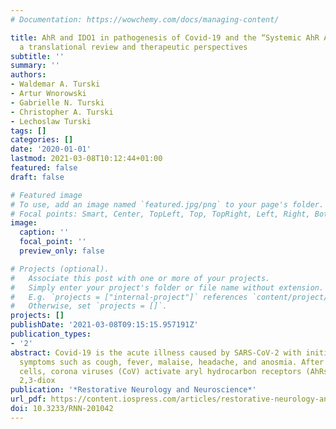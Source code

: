 ```yaml
---
# Documentation: https://wowchemy.com/docs/managing-content/

title: AhR and IDO1 in pathogenesis of Covid-19 and the “Systemic AhR Activation Syndrome:”
  a translational review and therapeutic perspectives
subtitle: ''
summary: ''
authors:
- Waldemar A. Turski
- Artur Wnorowski
- Gabrielle N. Turski
- Christopher A. Turski
- Lechoslaw Turski
tags: []
categories: []
date: '2020-01-01'
lastmod: 2021-03-08T10:12:44+01:00
featured: false
draft: false

# Featured image
# To use, add an image named `featured.jpg/png` to your page's folder.
# Focal points: Smart, Center, TopLeft, Top, TopRight, Left, Right, BottomLeft, Bottom, BottomRight.
image:
  caption: ''
  focal_point: ''
  preview_only: false

# Projects (optional).
#   Associate this post with one or more of your projects.
#   Simply enter your project's folder or file name without extension.
#   E.g. `projects = ["internal-project"]` references `content/project/deep-learning/index.md`.
#   Otherwise, set `projects = []`.
projects: []
publishDate: '2021-03-08T09:15:15.957191Z'
publication_types:
- '2'
abstract: Covid-19 is the acute illness caused by SARS-CoV-2 with initial clinical
  symptoms such as cough, fever, malaise, headache, and anosmia. After entry into
  cells, corona viruses (CoV) activate aryl hydrocarbon receptors (AhRs) by an indoleamine
  2,3-diox
publication: '*Restorative Neurology and Neuroscience*'
url_pdf: https://content.iospress.com/articles/restorative-neurology-and-neuroscience/rnn201042
doi: 10.3233/RNN-201042
---
```

